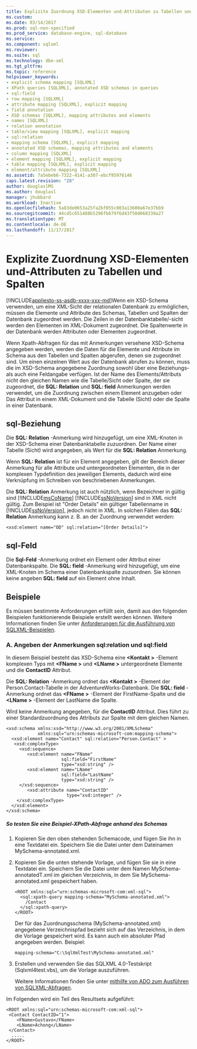 ```yaml
---
title: Explizite Zuordnung XSD-Elementen und-Attributen zu Tabellen und Spalten | Microsoft Docs
ms.custom: 
ms.date: 03/14/2017
ms.prod: sql-non-specified
ms.prod_service: database-engine, sql-database
ms.service: 
ms.component: sqlxml
ms.reviewer: 
ms.suite: sql
ms.technology: dbe-xml
ms.tgt_pltfrm: 
ms.topic: reference
helpviewer_keywords:
- explicit schema mapping [SQLXML]
- XPath queries [SQLXML], annotated XSD schemas in queries
- sql:field
- row mapping [SQLXML]
- attribute mapping [SQLXML], explicit mapping
- field annotation
- XSD schemas [SQLXML], mapping attributes and elements
- names [SQLXML]
- relation annotation
- table/view mapping [SQLXML], explicit mapping
- sql:relation
- mapping schema [SQLXML], explicit mapping
- annotated XSD schemas, mapping attributes and elements
- column mapping [SQLXML]
- element mapping [SQLXML], explicit mapping
- table mapping [SQLXML], explicit mapping
- element/attribute mapping [SQLXML]
ms.assetid: 7a5ebeb6-7322-4141-a307-ebcf95976146
caps.latest.revision: "28"
author: douglaslMS
ms.author: douglasl
manager: jhubbard
ms.workload: Inactive
ms.openlocfilehash: 5a83de0653a25fa2bf055c003a13600a67e37bb9
ms.sourcegitcommit: 44cd5c651488b5296fb679f6d43f50d068339a27
ms.translationtype: MT
ms.contentlocale: de-DE
ms.lasthandoff: 11/17/2017
---
```

# <a name="explicit-mapping-xsd-elements-and-attributes-to-tables-and-columns"></a>Explizite Zuordnung XSD-Elementen und-Attributen zu Tabellen und Spalten
[!INCLUDE[appliesto-ss-asdb-xxxx-xxx-md](../../includes/appliesto-ss-asdb-xxxx-xxx-md.md)]Wenn ein XSD-Schema verwenden, um eine XML-Sicht der relationalen Datenbank zu ermöglichen, müssen die Elemente und Attribute des Schemas, Tabellen und Spalten der Datenbank zugeordnet werden. Die Zeilen in der Datenbanktabelle/-sicht werden den Elementen im XML-Dokument zugeordnet. Die Spaltenwerte in der Datenbank werden Attributen oder Elementen zugeordnet.  
  
 Wenn Xpath-Abfragen für das mit Anmerkungen versehene XSD-Schema angegeben werden, werden die Daten für die Elemente und Attribute im Schema aus den Tabellen und Spalten abgerufen, denen sie zugeordnet sind. Um einen einzelnen Wert aus der Datenbank abrufen zu können, muss die im XSD-Schema angegebene Zuordnung sowohl über eine Beziehungs- als auch eine Feldangabe verfügen. Ist der Name des Elements/Attributs nicht den gleichen Namen wie die Tabelle/Sicht oder Spalte, der sie zugeordnet, die **SQL: Relation** und **SQL: field** Anmerkungen werden verwendet, um die Zuordnung zwischen einem Element anzugeben oder Das Attribut in einem XML-Dokument und die Tabelle (Sicht) oder die Spalte in einer Datenbank.  
  
## <a name="sql-relation"></a>sql-Beziehung  
 Die **SQL: Relation** -Anmerkung wird hinzugefügt, um eine XML-Knoten in der XSD-Schema einer Datenbanktabelle zuzuordnen. Der Name einer Tabelle (Sicht) wird angegeben, als Wert für die **SQL: Relation** Anmerkung.  
  
 Wenn **SQL: Relation** ist für ein Element angegeben, gilt der Bereich dieser Anmerkung für alle Attribute und untergeordneten Elementen, die in der komplexen Typdefinition des jeweiligen Elements, dadurch wird eine Verknüpfung im Schreiben von beschriebenen Anmerkungen.  
  
 Die **SQL: Relation** Anmerkung ist auch nützlich, wenn Bezeichner in gültig sind [!INCLUDE[msCoName](../../includes/msconame-md.md)] [!INCLUDE[ssNoVersion](../../includes/ssnoversion-md.md)] sind in XML nicht gültig. Zum Beispiel ist "Order Details" ein gültiger Tabellenname in [!INCLUDE[ssNoVersion](../../includes/ssnoversion-md.md)], jedoch nicht in XML. In solchen Fällen das **SQL: Relation** Anmerkung kann z. B. an der Zuordnung verwendet werden:  
  
```  
<xsd:element name="OD" sql:relation="[Order Details]">  
```  
  
## <a name="sql-field"></a>sql-Feld  
 Die **Sql-Feld** -Anmerkung ordnet ein Element oder Attribut einer Datenbankspalte. Die **SQL: field** -Anmerkung wird hinzugefügt, um eine XML-Knoten im Schema einer Datenbankspalte zuzuordnen. Sie können keine angeben **SQL: field** auf ein Element ohne Inhalt.  
  
## <a name="examples"></a>Beispiele  
 Es müssen bestimmte Anforderungen erfüllt sein, damit aus den folgenden Beispielen funktionierende Beispiele erstellt werden können. Weitere Informationen finden Sie unter [Anforderungen für die Ausführung von SQLXML-Beispielen](../../relational-databases/sqlxml/requirements-for-running-sqlxml-examples.md).  
  
### <a name="a-specifying-the-sqlrelation-and-sqlfield-annotations"></a>A. Angeben der Anmerkungen sql:relation und sql:field  
 In diesem Beispiel besteht das XSD-Schema eine  **\<Kontakt >** -Element komplexen Typs mit  **\<FName >** und  **\<LName >** untergeordnete Elemente und die **ContactID** Attribut.  
  
 Die **SQL: Relation** -Anmerkung ordnet das  **\<Kontakt >** -Element der Person.Contact-Tabelle in der AdventureWorks-Datenbank. Die **SQL: field** -Anmerkung ordnet das  **\<FName >** -Element der FirstName-Spalte und die  **\<LName >** -Element der LastName die Spalte.  
  
 Wird keine Anmerkung angegeben, für die **ContactID** Attribut. Dies führt zu einer Standardzuordnung des Attributs zur Spalte mit dem gleichen Namen.  
  
```  
<xsd:schema xmlns:xsd="http://www.w3.org/2001/XMLSchema"  
            xmlns:sql="urn:schemas-microsoft-com:mapping-schema">  
  <xsd:element name="Contact" sql:relation="Person.Contact" >  
   <xsd:complexType>  
     <xsd:sequence>  
        <xsd:element name="FName"  
                     sql:field="FirstName"   
                     type="xsd:string" />   
        <xsd:element name="LName"    
                     sql:field="LastName"    
                     type="xsd:string" />  
     </xsd:sequence>  
        <xsd:attribute name="ContactID"   
                       type="xsd:integer" />  
    </xsd:complexType>  
  </xsd:element>  
</xsd:schema>  
```  
  
##### <a name="to-test-a-sample-xpath-query-against-the-schema"></a>So testen Sie eine Beispiel-XPath-Abfrage anhand des Schemas  
  
1.  Kopieren Sie den oben stehenden Schemacode, und fügen Sie ihn in eine Textdatei ein. Speichern Sie die Datei unter dem Dateinamen MySchema-annotated.xml.  
  
2.  Kopieren Sie die unten stehende Vorlage, und fügen Sie sie in eine Textdatei ein. Speichern Sie die Datei unter dem Namen MySchema-annotatedT.xml im gleichen Verzeichnis, in dem Sie MySchema-annotated.xml gespeichert haben.  
  
    ```  
    <ROOT xmlns:sql="urn:schemas-microsoft-com:xml-sql">  
      <sql:xpath-query mapping-schema="MySchema-annotated.xml">  
        /Contact  
      </sql:xpath-query>  
    </ROOT>  
    ```  
  
     Der für das Zuordnungsschema (MySchema-annotated.xml) angegebene Verzeichnispfad bezieht sich auf das Verzeichnis, in dem die Vorlage gespeichert wird. Es kann auch ein absoluter Pfad angegeben werden. Beispiel:  
  
    ```  
    mapping-schema="C:\SqlXmlTest\MySchema-annotated.xml"  
    ```  
  
3.  Erstellen und verwenden Sie das SQLXML 4.0-Testskript (Sqlxml4test.vbs), um die Vorlage auszuführen.  
  
     Weitere Informationen finden Sie unter [mithilfe von ADO zum Ausführen von SQLXML-Abfragen](../../relational-databases/sqlxml/using-ado-to-execute-sqlxml-4-0-queries.md).  
  
 Im Folgenden wird ein Teil des Resultsets aufgeführt:  
  
```  
<ROOT xmlns:sql="urn:schemas-microsoft-com:xml-sql">   
 <Contact ContactID="1">   
    <FName>Gustavo</FName>   
    <LName>Achong</LName>   
 </Contact>   
  .....  
</ROOT>  
```  
  
  
